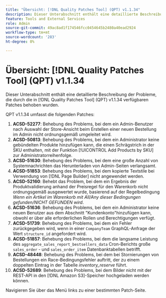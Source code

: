 ```yaml
---
title: "Übersicht: [!DNL Quality Patches Tool] (QPT) v1.1.34"
description: Dieser Unterabschnitt enthält eine detaillierte Beschreibung der Probleme, die durch die in [!DNL Quality Patches Tool]  (QPT) v1.1.34 verfügbaren Patches behoben wurden.
feature: Tools and External Services
role: Admin
source-git-commit: 49ac8ad1f174546fcc0454645b2480a40ead2924
workflow-type: tm+mt
source-wordcount: '283'
ht-degree: 0%

---
```


# Übersicht: [!DNL Quality Patches Tool] (QPT) v1.1.34

Dieser Unterabschnitt enthält eine detaillierte Beschreibung der Probleme, die durch die in [!DNL Quality Patches Tool] (QPT) v1.1.34 verfügbaren Patches behoben wurden.

QPT v1.1.34 umfasst die folgenden Patches:

1. **ACSD-52277**: Behebung des Problems, bei dem ein Admin-Benutzer nach Auswahl der Store-Ansicht beim Erstellen einer neuen Bestellung im Admin nicht ordnungsgemäß umgeleitet wird.
1. **ACSD-50813**: Behebung des Problems, bei dem ein Administrator keine gebündelten Produkte hinzufügen kann, die einen Schrägstrich in der SKU enthalten, mit der Funktion [!UICONTROL Add Products by SKU] zur Administratorreihenfolge.
1. **ACSD-51630**: Behebung des Problems, bei dem eine große Anzahl von Systemnachrichten das Herunterladen von Admin-Seiten verlangsamt.
1. **ACSD-51853**: Behebung des Problems, bei dem kopierte Textstile bei Verwendung von [!DNL Page Builder] nicht angewendet werden.
1. **ACSD-52160**: Behebt das Problem, bei dem ein Ergebnis der Produktvalidierung anhand der Preisregel für den Warenkorb nicht ordnungsgemäß ausgewertet wurde, basierend auf der Regelbedingung *Wenn ein Artikel im Warenkorb mit All/Any dieser Bedingungen gefunden/NICHT GEFUNDEN wird*.
1. **ACSD-51636**: Behebung des Problems, bei dem ein Administrator keine neuen Benutzer aus dem Abschnitt &quot;Kundenkonto&quot;hinzufügen kann, obwohl er über alle erforderlichen Rollen und Berechtigungen verfügt.
1. **ACSD-51739**: Behebung des Problems, bei dem ein Fehler zurückgegeben wird, wenn in einer `CompanyTeam` GraphQL-Anfrage der Wert `structure_id` angefordert wird.
1. **ACSD-51857**: Behebung des Problems, bei dem die langsame Leistung des `aggregate_sales_report_bestsellers_data` Cron-Berichts große `sales_order` - und `sales_order_item` Datenbanktabellen betrifft.
1. **ACSD-48448**: Behebung des Problems, bei dem bei Stornierungen von Bestellungen ein Race-Bedingungsfehler auftritt, der zu einem doppelten Eintrag in der Tabelle *inventory_reserve* führt.
1. **ACSD-52689**: Behebung des Problems, bei dem Bilder nicht mit der REST-API in den [!DNL Amazon S3]-Speicher hochgeladen werden können.

Navigieren Sie über das Menü links zu einer bestimmten Patch-Seite.
